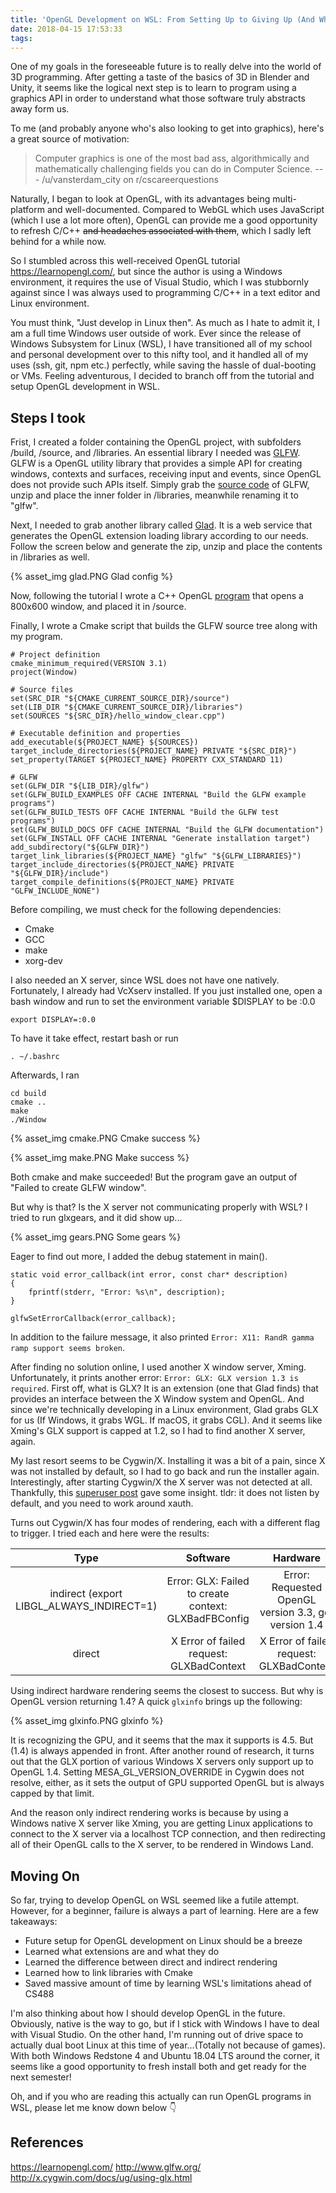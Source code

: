```yaml
---
title: 'OpenGL Development on WSL: From Setting Up to Giving Up (And What I Learned)'
date: 2018-04-15 17:53:33
tags:
---
```

One of my goals in the foreseeable future is to really delve into the world of 3D programming. After getting a taste of the basics of 3D in Blender and Unity, it seems like the logical next step is to learn to program using a graphics API in order to understand what those software truly abstracts away form us.
<!-- more -->
To me (and probably anyone who's also looking to get into graphics), here's a great source of motivation:
> Computer graphics is one of the most bad ass, algorithmically and mathematically challenging fields you can do in Computer Science.
>                            --- /u/vansterdam_city on r/cscareerquestions

Naturally, I began to look at OpenGL, with its advantages being multi-platform and well-documented. Compared to WebGL which uses JavaScript (which I use a lot more often), OpenGL can provide me a good opportunity to refresh C/C++ ~~and headaches associated with them~~, which I sadly left behind for a while now.

So I stumbled across this well-received OpenGL tutorial https://learnopengl.com/, but since the author is using a Windows environment, it requires the use of Visual Studio, which I was stubbornly against since I was always used to programming C/C++ in a text editor and Linux environment.

You must think, "Just develop in Linux then". As much as I hate to admit it, I am a full time Windows user outside of work. Ever since the release of Windows Subsystem for Linux (WSL), I have transitioned all of my school and personal development over to this nifty tool, and it handled all of my uses (ssh, git, npm etc.) perfectly, while saving the hassle of dual-booting or VMs. Feeling adventurous, I decided to branch off from the tutorial and setup OpenGL development in WSL.

## Steps I took
Frist, I created a folder containing the OpenGL project, with subfolders /build, /source, and /libraries. An essential library I needed was [GLFW](http://www.glfw.org/). GLFW is a OpenGL utility library that provides a simple API for creating windows, contexts and surfaces, receiving input and events, since OpenGL does not provide such APIs itself. Simply grab the [source code](http://www.glfw.org/download.html) of GLFW, unzip and place the inner folder in /libraries, meanwhile renaming it to "glfw".

Next, I needed to grab another library called [Glad](http://glad.dav1d.de/). It is a web service that generates the OpenGL extension loading library according to our needs. Follow the screen below and generate the zip, unzip and place the contents in /libraries as well.

{% asset_img glad.PNG Glad config %}

Now, following the tutorial I wrote a C++ OpenGL [program](https://learnopengl.com/code_viewer_gh.php?code=src/1.getting_started/1.2.hello_window_clear/hello_window_clear.cpp) that opens a 800x600 window, and placed it in /source.

Finally, I wrote a Cmake script that builds the GLFW source tree along with my program.
```
# Project definition
cmake_minimum_required(VERSION 3.1)
project(Window)

# Source files
set(SRC_DIR "${CMAKE_CURRENT_SOURCE_DIR}/source")
set(LIB_DIR "${CMAKE_CURRENT_SOURCE_DIR}/libraries")
set(SOURCES "${SRC_DIR}/hello_window_clear.cpp")

# Executable definition and properties
add_executable(${PROJECT_NAME} ${SOURCES})
target_include_directories(${PROJECT_NAME} PRIVATE "${SRC_DIR}")
set_property(TARGET ${PROJECT_NAME} PROPERTY CXX_STANDARD 11)

# GLFW
set(GLFW_DIR "${LIB_DIR}/glfw")
set(GLFW_BUILD_EXAMPLES OFF CACHE INTERNAL "Build the GLFW example programs")
set(GLFW_BUILD_TESTS OFF CACHE INTERNAL "Build the GLFW test programs")
set(GLFW_BUILD_DOCS OFF CACHE INTERNAL "Build the GLFW documentation")
set(GLFW_INSTALL OFF CACHE INTERNAL "Generate installation target")
add_subdirectory("${GLFW_DIR}")
target_link_libraries(${PROJECT_NAME} "glfw" "${GLFW_LIBRARIES}")
target_include_directories(${PROJECT_NAME} PRIVATE "${GLFW_DIR}/include")
target_compile_definitions(${PROJECT_NAME} PRIVATE "GLFW_INCLUDE_NONE")
```

Before compiling, we must check for the following dependencies:
- Cmake
- GCC
- make
- xorg-dev

I also needed an X server, since WSL does not have one natively. Fortunately, I already had VcXserv installed.
If you just installed one, open a bash window and run to set the environment variable $DISPLAY to be :0.0
```
export DISPLAY=:0.0
```
To have it take effect, restart bash or run
```
. ~/.bashrc
```

Afterwards, I ran
```
cd build
cmake ..
make
./Window
```
{% asset_img cmake.PNG Cmake success %}

{% asset_img make.PNG Make success %}

Both cmake and make succeeded! But the program gave an output of "Failed to create GLFW window".

But why is that? Is the X server not communicating properly with WSL? I tried to run glxgears, and it did show up...

{% asset_img gears.PNG Some gears %}

Eager to find out more, I added the debug statement in main().
```
static void error_callback(int error, const char* description)
{
    fprintf(stderr, "Error: %s\n", description);
}

glfwSetErrorCallback(error_callback);
```

In addition to the failure message, it also printed `Error: X11: RandR gamma ramp support seems broken`.

After finding no solution online, I used another X window server, Xming. Unfortunately, it prints another error: `Error: GLX: GLX version 1.3 is required`. First off, what is GLX? It is an extension (one that Glad finds) that provides an interface between the X Window system and OpenGL. And since we're technically developing in a Linux environment, Glad grabs GLX for us (If Windows, it grabs WGL. If macOS, it grabs CGL). And it seems like Xming's GLX support is capped at 1.2, so I had to find another X server, again.

My last resort seems to be Cygwin/X. Installing it was a bit of a pain, since X was not installed by default, so I had to go back and run the installer again. Interestingly, after starting Cygwin/X the X server was not detected at all. Thankfully, this [superuser post](https://superuser.com/questions/1180005/cygwin-x-and-windows-subsystem-for-linux) gave some insight. tldr: it does not listen by default, and you need to work around xauth.

Turns out Cygwin/X has four modes of rendering, each with a different flag to trigger. I tried each and here were the results:

| Type     |                       Software                        |          Hardware                                    |
|:--------:|:-----------------------------------------------------:|:----------------------------------------------------:|
| indirect (export LIBGL_ALWAYS_INDIRECT=1) |  Error: GLX: Failed to create context: GLXBadFBConfig | Error: Requested OpenGL version 3.3, got version 1.4 |
| direct   |    X Error of failed request:  GLXBadContext          |   X Error of failed request:  GLXBadContext          |

Using indirect hardware rendering seems the closest to success. But why is OpenGL version returning 1.4? A quick `glxinfo` brings up the following:

{% asset_img glxinfo.PNG glxinfo %}

It is recognizing the GPU, and it seems that the max it supports is 4.5. But (1.4) is always appended in front. After another round of research, it turns out that the GLX portion of various Windows X servers only support up to OpenGL 1.4. Setting MESA_GL_VERSION_OVERRIDE in Cygwin does not resolve, either, as it sets the output of GPU supported OpenGL but is always capped by that limit.

And the reason only indirect rendering works is because by using a Windows native X server like Xming, you are getting Linux applications to connect to the X server via a localhost TCP connection, and then redirecting all of their OpenGL calls to the X server, to be rendered in Windows Land.

## Moving On
So far, trying to develop OpenGL on WSL seemed like a futile attempt. However, for a beginner, failure is always a part of learning. Here are a few takeaways:
- Future setup for OpenGL development on Linux should be a breeze
- Learned what extensions are and what they do
- Learned the difference between direct and indirect rendering
- Learned how to link libraries with Cmake
- Saved massive amount of time by learning WSL's limitations ahead of CS488

I'm also thinking about how I should develop OpenGL in the future. Obviously, native is the way to go, but if I stick with Windows I have to deal with Visual Studio. On the other hand, I'm running out of drive space to actually dual boot Linux at this time of year...(Totally not because of games). With both Windows Redstone 4 and Ubuntu 18.04 LTS around the corner, it seems like a good opportunity to fresh install both and get ready for the next semester!

Oh, and if you who are reading this actually can run OpenGL programs in WSL, please let me know down below 👇

## References
https://learnopengl.com/
http://www.glfw.org/
http://x.cygwin.com/docs/ug/using-glx.html
